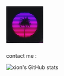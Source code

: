 # <img src="https://github.com/xion2664/xion2664/blob/main/original.gif" width="100px">

contact me : 

![xion's GitHub stats](https://github-readme-stats.vercel.app/api?username=xion2664&theme=calm&show_icons=true)
